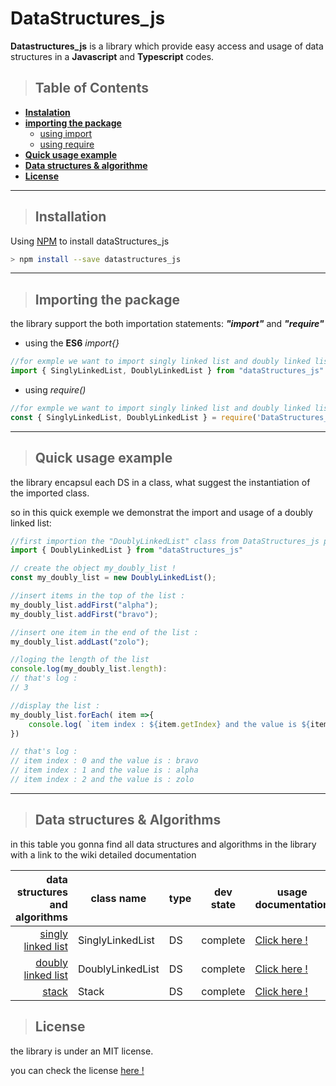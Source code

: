 # DataStructures_js

**Datastructures_js** is a library which provide easy access and usage of data structures in a **Javascript** and **Typescript** codes.

>## Table of Contents
* [**Instalation**](#instalation)
* [**importing the package**](#usage)
    * [using import](#import)
    * [using require](#require)
* [**Quick usage example**](#quick)
* [**Data structures & algorithme**](#ds)
* [**License**](#license)
___
>## <span id="instalation">Installation</span>

<!-- Take me to [pookie](#pookie) -->

Using [NPM](#) to install dataStructures_js

```bash
> npm install --save datastructures_js
```
___
>## <span id="Importing">Importing the package</span>
the library support the both importation statements:  __*"import"*__  and __*"require"*__ 
* <span id="import">using the **ES6** _import{}_</span>

```javascript
//for exmple we want to import singly linked list and doubly linked list !
import { SinglyLinkedList, DoublyLinkedList } from "dataStructures_js"
```
* <span id="require">using  _require()_</span>

```javascript
//for exmple we want to import singly linked list and doubly linked list !
const { SinglyLinkedList, DoublyLinkedList } = require('DataStructures_js')
```
___
>## <span id="quick">Quick usage example</span>

the library encapsul each DS in a class, what suggest the instantiation of the imported class.
    
so in this quick exemple we demonstrat the import and usage of a doubly linked list:

```javascript
//first importion the "DoublyLinkedList" class from DataStructures_js package !
import { DoublyLinkedList } from "dataStructures_js"

// create the object my_doubly_list !
const my_doubly_list = new DoublyLinkedList();

//insert items in the top of the list :
my_doubly_list.addFirst("alpha");
my_doubly_list.addFirst("bravo");

//insert one item in the end of the list :
my_doubly_list.addLast("zolo");

//loging the length of the list
console.log(my_doubly_list.length):
// that's log :
// 3 

//display the list :
my_doubly_list.forEach( item =>{
    console.log( `item index : ${item.getIndex} and the value is ${item.getData}`)
})

// that's log :
// item index : 0 and the value is : bravo
// item index : 1 and the value is : alpha
// item index : 2 and the value is : zolo
```
___
>## <span id="ds">Data structures & Algorithms</span>
in this table you gonna find all data structures and algorithms in the library with a link to the wiki detailed documentation 

| data structures and algorithms| class name       | type | dev state | usage documentation            |
|------------------------------:|------------------|------|-----------|--------------------------------|
| [singly linked list][sl]      | SinglyLinkedList |  DS  | complete  | [Click here !](https://github.com/Echcharqui/DataStructures_JS/wiki/singly-linked-list)      |
| [doubly linked list ][dl]     | DoublyLinkedList |  DS  | complete  | [Click here !](https://github.com/Echcharqui/DataStructures_JS/wiki/DoublyLinkedList)      |
| [stack][slak]                 | Stack            |  DS  | complete  | [Click here !](https://#)      |


[sl]: https://www.tutorialspoint.com/data_structures_algorithms/linked_list_algorithms.htm
[dl]: https://www.tutorialspoint.com/data_structures_algorithms/doubly_linked_list_algorithm.htm
[slak]: https://www.tutorialspoint.com/data_structures_algorithms/stack_algorithm.htm

>## <span id="license">License</span>
the library is under an MIT license.

you can check the license [here !](https://github.com/Echcharqui/DataStructures_JS/blob/master/LICENSE)
